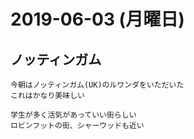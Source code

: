 # 2019-06-03 (月曜日)

## ノッティンガム

    今朝はノッティンガム(UK)のルワンダをいただいた
    これはかなり美味しい

    学生が多く活気があっていい街らしい
    ロビンフットの街、シャーウッドも近い
